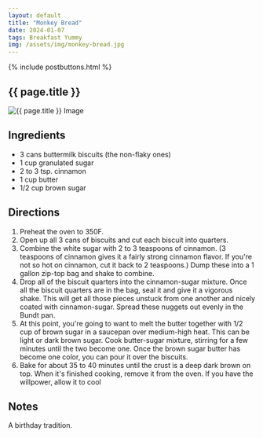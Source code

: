```yaml
---
layout: default
title: "Monkey Bread"
date: 2024-01-07
tags: Breakfast Yummy
img: /assets/img/monkey-bread.jpg
---
```


{% include postbuttons.html %}
  
## {{ page.title }}  

<img class="recipe-img" src="{{ site.baseurl }}{{ page.img }}" alt="{{ page.title }} Image">

## Ingredients

- 3 cans buttermilk biscuits (the non-flaky ones)
- 1 cup granulated sugar
- 2 to 3 tsp. cinnamon
- 1 cup butter
- 1/2 cup brown sugar
  
## Directions

1. Preheat the oven to 350F.
2. Open up all 3 cans of biscuits and cut each biscuit into quarters.
3. Combine the white sugar with 2 to 3 teaspoons of cinnamon. (3 teaspoons of cinnamon gives it a fairly strong cinnamon flavor. If you're not so hot on cinnamon, cut it back to 2 teaspoons.) Dump these into a 1 gallon zip-top bag and shake to combine.
4. Drop all of the biscuit quarters into the cinnamon-sugar mixture. Once all the biscuit quarters are in the bag, seal it and give it a vigorous shake. This will get all those pieces unstuck from one another and nicely coated with cinnamon-sugar. Spread these nuggets out evenly in the Bundt pan.
5. At this point, you're going to want to melt the butter together with 1/2 cup of brown sugar in a saucepan over medium-high heat. This can be light or dark brown sugar. Cook butter-sugar mixture, stirring for a few minutes until the two become one. Once the brown sugar butter has become one color, you can pour it over the biscuits.
6. Bake for about 35 to 40 minutes until the crust is a deep dark brown on top. When it's finished cooking, remove it from the oven. If you have the willpower, allow it to cool
  
## Notes

A birthday tradition.
